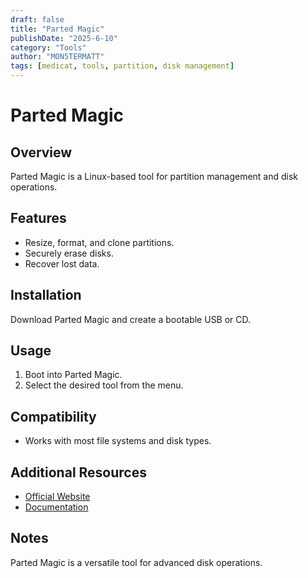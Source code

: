 ```yaml
---
draft: false
title: "Parted Magic"
publishDate: "2025-6-10"
category: "Tools"
author: "MON5TERMATT"
tags: [medicat, tools, partition, disk management]
---
```


# Parted Magic

## Overview
Parted Magic is a Linux-based tool for partition management and disk operations.

## Features
- Resize, format, and clone partitions.
- Securely erase disks.
- Recover lost data.

## Installation
Download Parted Magic and create a bootable USB or CD.

## Usage
1. Boot into Parted Magic.
2. Select the desired tool from the menu.

## Compatibility
- Works with most file systems and disk types.

## Additional Resources
- [Official Website](https://partedmagic.com/)
- [Documentation](https://partedmagic.com/documentation/)

## Notes
Parted Magic is a versatile tool for advanced disk operations.